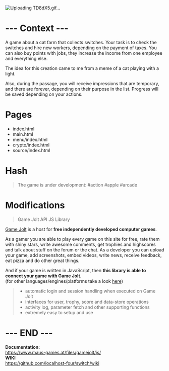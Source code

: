 
![Uploading TD8dX5.gif…]()

# --- Context ---  <br>
A game about a cat farm that collects switches.
Your task is to check the switches and hire new workers, depending on the payment of taxes.
You can also buy points with jobs, they increase the income from one employee and everything else.

The idea for this creation came to me from a meme of a cat playing with a light.

Also, during the passage, you will receive impressions that are temporary, and there are forever, depending on their purpose in the list.
Progress will be saved depending on your actions.

# Pages 
- index.html
- main.html
- menu/index.html
- crypto/index.html
- source/index.html

# 

# Hash <br>
> The game is under development:  #action #apple #arcade

# Modifications <br>
> Game Jolt API JS Library

[Game Jolt][1] is a host for **free independently developed computer games**.

As a gamer you are able to play every game on this site for free, rate them with shiny stars, write awesome comments, get trophies and highscores and talk about stuff on the forum or the chat. As a developer you can upload your game, add screenshots, embed videos, write news, receive feedback, eat pizza and do other great things.

And if your game is written in JavaScript, then **this library is able to connect your game with Game Jolt**.  
(for other languages/engines/platforms take a look [here][2])

> - automatic login and session handling when executed on Game Jolt
> - interfaces for user, trophy, score and data-store operations
> - activity log, parameter fetch and other supporting functions
> - extremely easy to setup and use

# --- END ---

**Documentation:**  <br> 
<https://www.maus-games.at/files/gamejolt/js/> <br> 
**WIKI**  <br>
<https://github.com/localhost-four/switch/wiki> <br>

[1]: https://gamejolt.com
[2]: https://gamejolt.com/developers/achievements-new/
